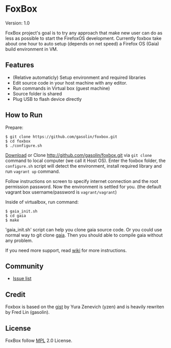 FoxBox
===========

Version: 1.0

FoxBox project's goal is to try any approach that make new user can do as less as possible to start the FirefoxOS development. Currently foxbox take about one hour to auto setup (depends on net speed) a Firefox OS (Gaia) build environment in VM.

## Features

- (Relative automaticly) Setup environment and required libraries
- Edit source code in your host machine with any editor.
- Run commands in Virtual box (guest machine)
- Source folder is shared
- Plug USB to flash device directly

## How to Run

Prepare:

```
$ git clone https://github.com/gasolin/foxbox.git
$ cd foxbox
$ ./configure.sh
```

[Download](http://github.com/gasolin/foxbox/releases) or Clone http://github.com/gasolin/foxbox.git via `git clone` command to local computer (we call it Host OS). Enter the foxbox folder, the `configure.sh` script will detect the environment, install required library and run `vagrant up` command.

Follow instructions on screen to specify internet connection and the root permission password. Now the environment is settled for you. (the default vagrant box username/password is `vagrant/vagrant`)

Inside of virtualbox, run command:

```
$ gaia_init.sh
$ cd gaia
$ make
```

'gaia_init.sh' script can help you clone gaia source code. Or you could use normal way to git clone [gaia](https://github.com/mozilla-b2g/gaia). Then you should able to compile gaia without any problem.


If you need more support, read [wiki](https://github.com/gasolin/foxbox/wiki) for more instructions.

## Community

* [Issue list](https://github.com/gasolin/foxbox/issues?state=open)

## Credit

Foxbox is based on the [gist](http://gist.github.com/yzen/7723421) by Yura Zenevich (yzen) and is heavily rewriten by Fred Lin (gasolin).

## License

FoxBox follow [MPL](http://www.mozilla.org/MPL/) 2.0 License.
